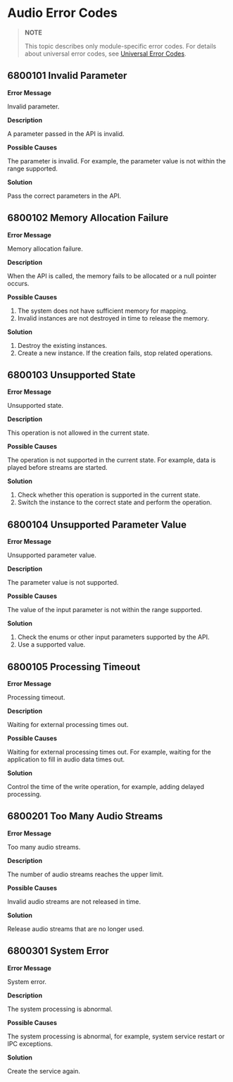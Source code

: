 #  Audio Error Codes

> **NOTE**
>
> This topic describes only module-specific error codes. For details about universal error codes, see [Universal Error Codes](../errorcodes/errorcode-universal.md).

## 6800101 Invalid Parameter

**Error Message**

Invalid parameter.

**Description**

A parameter passed in the API is invalid.

**Possible Causes**

The parameter is invalid. For example, the parameter value is not within the range supported.

**Solution**

Pass the correct parameters in the API.

## 6800102 Memory Allocation Failure

**Error Message**

Memory allocation failure.

**Description**

When the API is called, the memory fails to be allocated or a null pointer occurs.

**Possible Causes**

1. The system does not have sufficient memory for mapping.
2. Invalid instances are not destroyed in time to release the memory.

**Solution**

1. Destroy the existing instances.
2. Create a new instance. If the creation fails, stop related operations.

## 6800103 Unsupported State

**Error Message**

Unsupported state.

**Description**

This operation is not allowed in the current state.

**Possible Causes**

The operation is not supported in the current state. For example, data is played before streams are started.

**Solution**

1. Check whether this operation is supported in the current state.
2. Switch the instance to the correct state and perform the operation.

## 6800104 Unsupported Parameter Value

**Error Message**

Unsupported parameter value.

**Description**

The parameter value is not supported.

**Possible Causes**

The value of the input parameter is not within the range supported.

**Solution**

1. Check the enums or other input parameters supported by the API.
2. Use a supported value.

## 6800105 Processing Timeout

**Error Message**

Processing timeout.

**Description**

Waiting for external processing times out.

**Possible Causes**

Waiting for external processing times out. For example, waiting for the application to fill in audio data times out.

**Solution**

Control the time of the write operation, for example, adding delayed processing.

## 6800201 Too Many Audio Streams

**Error Message**

Too many audio streams.

**Description**

The number of audio streams reaches the upper limit.

**Possible Causes**

Invalid audio streams are not released in time.

**Solution**

Release audio streams that are no longer used.

## 6800301 System Error

**Error Message**

System error.

**Description**

The system processing is abnormal.

**Possible Causes**

The system processing is abnormal, for example, system service restart or IPC exceptions.

**Solution**

Create the service again.
